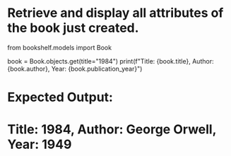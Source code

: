 # Retrieve and display all attributes of the book just created.
from bookshelf.models import Book

book = Book.objects.get(title="1984")
print(f"Title: {book.title}, Author: {book.author}, Year: {book.publication_year}")

# Expected Output:
# Title: 1984, Author: George Orwell, Year: 1949
